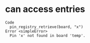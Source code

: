 # can access entries

    Code
      pin_registry_retrieve(board, "x")
    Error <simpleError>
      Pin 'x' not found in board 'temp'.


